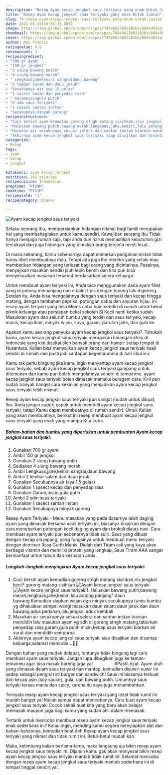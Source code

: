 ```yaml
---
description: "Resep Ayam kecap jengkol saus teriyaki yang enak Untuk Jualan"
title: "Resep Ayam kecap jengkol saus teriyaki yang enak Untuk Jualan"
slug: 74-resep-ayam-kecap-jengkol-saus-teriyaki-yang-enak-untuk-jualan
date: 2021-05-15T19:55:33.807Z
image: https://img-global.cpcdn.com/recipes/740e5623b92101bb/680x482cq70/ayam-kecap-jengkol-saus-teriyaki-foto-resep-utama.jpg
thumbnail: https://img-global.cpcdn.com/recipes/740e5623b92101bb/680x482cq70/ayam-kecap-jengkol-saus-teriyaki-foto-resep-utama.jpg
cover: https://img-global.cpcdn.com/recipes/740e5623b92101bb/680x482cq70/ayam-kecap-jengkol-saus-teriyaki-foto-resep-utama.jpg
author: Max Francis
ratingvalue: 4.5
reviewcount: 3
recipeingredient:
- "700 gr ayam"
- "150 gr jengkol"
- "2 siung bawang putih"
- "4 siung bawang merah"
- " Lengkuasjahekemiri sangraidaun bawang"
- "2 lembar salam dan daun jeruk"
- "Secukupnya air sya 15 gelas"
- "1 sasect kecap dan penyedap rasa"
- " Garammicingula putih"
- "2 sdm saus teriyaki"
- "1 sasect santan instan"
- "Secukupnya minyak goreng"
recipeinstructions:
- "Cuci bersih ayam kemudian goreng stngh matang sisihkan,iris jengkol kecil² goreng matang sisihkan"
- "Haluskan bawang putih,bawang merah,lengkuas,jahe,kemiri,lalu potong panjang² daun bawang.Kemudian siapkan wajan dgn minyak secukupnya tumis bumbu yg dihaluskan sampai wangi masukan daun salam,daun jeruk dan daun bawang aduk perlahan,lalu jengkol aduk kembali"
- "Masukan air secukupnya sesuai selera dan santan instan biarkan mendidih lalu masukan ayam yg sdh di goreng stngh matang,taburkan penyedap rasa,garam,gula putih,micin,kecap,saus teriyaki biarkan air surut dan mendidih sempurna"
- "Akhirnya ayam kecap jengkol saus teriyaki siap disajikan dan disantap keluarga,selamat mencoba...🙏🙏"
categories:
- Resep
tags:
- ayam
- kecap
- jengkol

katakunci: ayam kecap jengkol 
nutrition: 202 calories
recipecuisine: Indonesian
preptime: "PT24M"
cooktime: "PT31M"
recipeyield: "1"
recipecategory: Dinner

---
```



![Ayam kecap jengkol saus teriyaki](https://img-global.cpcdn.com/recipes/740e5623b92101bb/680x482cq70/ayam-kecap-jengkol-saus-teriyaki-foto-resep-utama.jpg)

Selaku seorang ibu, mempersiapkan hidangan nikmat bagi famili merupakan hal yang membahagiakan untuk kamu sendiri. Kewajiban seorang ibu Tidak hanya menjaga rumah saja, tapi anda pun harus memastikan kebutuhan gizi tercukupi dan juga hidangan yang dimakan orang tercinta mesti lezat.

Di masa  sekarang, kamu sebenarnya dapat memesan panganan instan tidak harus ribet membuatnya dulu. Tetapi ada juga lho mereka yang selalu mau memberikan hidangan yang terlezat bagi orang yang dicintainya. Pasalnya, menyajikan masakan sendiri jauh lebih bersih dan kita pun bisa menyesuaikan masakan tersebut berdasarkan selera keluarga. 

Untuk membuat ayam teriyaki ini, Anda bisa menggunakan dada ayam fillet yang di potong memanjang dan dibalut tipis dengan tepung lalu digoreng. Setelah itu, Anda bisa mengolahnya dengan saus teriyaki dan kecap hingga matang, dengan tambahan paprika, potongan cabai dan sayuran hijau. Ini resep ayam teriyaki yang bisa Moms coba buat sendiri di rumah untuk bekal piknik keluarga atau persiapan bekal sekolah Si Kecil nanti ketika sudah Masukkan ayam dan seluruh bumbu yang terdiri dari saus teriyaki, kecap manis, kecap ikan, minyak wijen, soyu, garam, parutan jahe, dan gula ke.

Apakah kamu seorang penyuka ayam kecap jengkol saus teriyaki?. Tahukah kamu, ayam kecap jengkol saus teriyaki merupakan hidangan khas di Indonesia yang kini disukai oleh banyak orang dari hampir setiap tempat di Nusantara. Kalian bisa menyajikan ayam kecap jengkol saus teriyaki hasil sendiri di rumah dan pasti jadi santapan kegemaranmu di hari liburmu.

Kamu tak perlu bingung jika kamu ingin menyantap ayam kecap jengkol saus teriyaki, sebab ayam kecap jengkol saus teriyaki gampang untuk ditemukan dan kamu pun boleh mengolahnya sendiri di tempatmu. ayam kecap jengkol saus teriyaki boleh dimasak memalui beragam cara. Kini pun sudah banyak banget cara kekinian yang menjadikan ayam kecap jengkol saus teriyaki lebih nikmat.

Resep ayam kecap jengkol saus teriyaki pun sangat mudah untuk dibuat, lho. Anda jangan capek-capek untuk membeli ayam kecap jengkol saus teriyaki, tetapi Kamu dapat membuatnya di rumah sendiri. Untuk Kalian yang akan membuatnya, berikut ini resep membuat ayam kecap jengkol saus teriyaki yang enak yang mampu Kita coba.

<!--inarticleads1-->

##### Bahan-bahan dan bumbu yang diperlukan untuk pembuatan Ayam kecap jengkol saus teriyaki:

1. Gunakan 700 gr ayam
1. Ambil 150 gr jengkol
1. Gunakan 2 siung bawang putih
1. Sediakan 4 siung bawang merah
1. Ambil  Lengkuas,jahe,kemiri sangrai,daun bawang
1. Ambil 2 lembar salam dan daun jeruk
1. Gunakan Secukupnya air (sya 1,5 gelas)
1. Gunakan 1 sasect kecap dan penyedap rasa
1. Gunakan  Garam,micin,gula putih
1. Ambil 2 sdm saus teriyaki
1. Gunakan 1 sasect santan instan
1. Gunakan Secukupnya minyak goreng


Resep Ayam Teriyaki - Menu masakan yang pada dasarnya ialah daging ayam yang dimasak bersama saus teriyaki ini, biasanya disajikan dengan cara menebarkan potongan kecil daging ayam dan brokoli diatas nasi. Cara membuat ayam teriyaki pun sebenarnya tidak sulit. Saus yang dibuat dengan kecap ala jepang, yang fungsinya untuk membuat menu teriyaki dengan dominan Rasa Gurih Manis. Diolah dari Tiram asli yang kaya akan berbagai vitamin dan memiliki protein yang lengkap, Saus Tiram AAA sangat bermanfaat untuk tubuh dan keshatan anda. 

<!--inarticleads2-->

##### Langkah-langkah menyiapkan Ayam kecap jengkol saus teriyaki:

1. Cuci bersih ayam kemudian goreng stngh matang sisihkan,iris jengkol kecil² goreng matang sisihkan
<img src="https://img-global.cpcdn.com/steps/ebc96fedbe7e2f1f/160x128cq70/ayam-kecap-jengkol-saus-teriyaki-langkah-memasak-1-foto.jpg" alt="Ayam kecap jengkol saus teriyaki"><img src="https://img-global.cpcdn.com/steps/f2af5674de0358c7/160x128cq70/ayam-kecap-jengkol-saus-teriyaki-langkah-memasak-1-foto.jpg" alt="Ayam kecap jengkol saus teriyaki">1. Haluskan bawang putih,bawang merah,lengkuas,jahe,kemiri,lalu potong panjang² daun bawang.Kemudian siapkan wajan dgn minyak secukupnya tumis bumbu yg dihaluskan sampai wangi masukan daun salam,daun jeruk dan daun bawang aduk perlahan,lalu jengkol aduk kembali
1. Masukan air secukupnya sesuai selera dan santan instan biarkan mendidih lalu masukan ayam yg sdh di goreng stngh matang,taburkan penyedap rasa,garam,gula putih,micin,kecap,saus teriyaki biarkan air surut dan mendidih sempurna
1. Akhirnya ayam kecap jengkol saus teriyaki siap disajikan dan disantap keluarga,selamat mencoba...🙏🙏


Dengan bahan yang mudah didapat, tentunya tidak bingung lagi cara membuat ayam saus teriyaki. Jangan lupa dibagikan juga ke teman-temanmu agar bisa masak bareng juga ya! ⠀⠀⠀⠀⠀⠀ #PastiLezat. Ayam utuh yang dimasak dalam saus teriyaki nan mantap, kemudian disuwir-suwir ini sedap sebagai pengisi roti burger dan sandwich! Saus ini biasanya terbuat dari kecap asin (soy sauce), gula, dan bawang putih. Umumnya saus teriyaki terasa manis dan spicy, karena itu saya juga menambahkan. 

Ternyata resep ayam kecap jengkol saus teriyaki yang lezat tidak rumit ini mudah banget ya! Kalian semua dapat mencobanya. Cara buat ayam kecap jengkol saus teriyaki Cocok sekali buat kita yang baru akan belajar memasak maupun juga bagi kamu yang sudah ahli dalam memasak.

Tertarik untuk mencoba membuat resep ayam kecap jengkol saus teriyaki enak sederhana ini? Kalau ingin, mending kamu segera menyiapkan alat dan bahan-bahannya, kemudian buat deh Resep ayam kecap jengkol saus teriyaki yang nikmat dan tidak rumit ini. Betul-betul mudah kan. 

Maka, ketimbang kalian berlama-lama, maka langsung aja bikin resep ayam kecap jengkol saus teriyaki ini. Dijamin kamu gak akan menyesal bikin resep ayam kecap jengkol saus teriyaki mantab tidak rumit ini! Selamat mencoba dengan resep ayam kecap jengkol saus teriyaki mantab sederhana ini di tempat tinggal sendiri,ya!.


